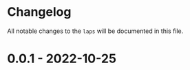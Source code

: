 # Changelog

All notable changes to the `laps` will be documented in this file.

# 0.0.1 - 2022-10-25
